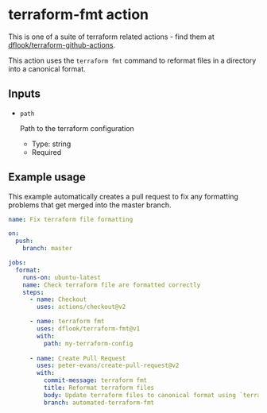 # terraform-fmt action

This is one of a suite of terraform related actions - find them at [dflook/terraform-github-actions](https://github.com/dflook/terraform-github-actions).

This action uses the `terraform fmt` command to reformat files in a directory into a canonical format.

## Inputs

* `path`

  Path to the terraform configuration

  - Type: string
  - Required

## Example usage

This example automatically creates a pull request to fix any formatting
problems that get merged into the master branch.

```yaml
name: Fix terraform file formatting

on:
  push:
    branch: master 

jobs:
  format:
    runs-on: ubuntu-latest
    name: Check terraform file are formatted correctly
    steps:
      - name: Checkout
        uses: actions/checkout@v2

      - name: terraform fmt
        uses: dflook/terraform-fmt@v1
        with:
          path: my-terraform-config
          
      - name: Create Pull Request
        uses: peter-evans/create-pull-request@v2
        with:
          commit-message: terraform fmt
          title: Reformat terraform files
          body: Update terraform files to canonical format using `terraform fmt`
          branch: automated-terraform-fmt
```
